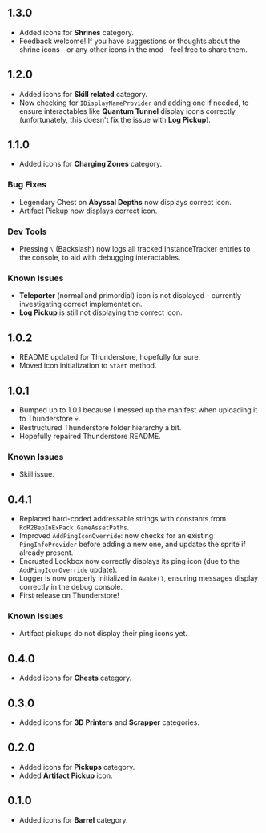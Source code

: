 ## 1.3.0

- Added icons for **Shrines** category.
- Feedback welcome! If you have suggestions or thoughts about the shrine icons—or any other icons in the mod—feel free to share them.

## 1.2.0

- Added icons for **Skill related** category.
- Now checking for ``IDisplayNameProvider`` and adding one if needed, to ensure interactables like **Quantum Tunnel** display icons correctly (unfortunately, this doesn't fix the issue with **Log Pickup**).

## 1.1.0

- Added icons for **Charging Zones** category.

### Bug Fixes

- Legendary Chest on **Abyssal Depths** now displays correct icon.
- Artifact Pickup now displays correct icon.

### Dev Tools

- Pressing ``\`` (Backslash) now logs all tracked InstanceTracker entries to the console, to aid with debugging interactables.

### Known Issues

- **Teleporter** (normal and primordial) icon is not displayed - currently investigating correct implementation.
- **Log Pickup** is still not displaying the correct icon.

## 1.0.2

- README updated for Thunderstore, hopefully for sure.
- Moved icon initialization to ``Start`` method.

## 1.0.1

- Bumped up to 1.0.1 because I messed up the manifest when uploading it to Thunderstore 💀.
- Restructured Thunderstore folder hierarchy a bit.
- Hopefully repaired Thunderstore README.

### Known Issues

- Skill issue.

## 0.4.1

- Replaced hard-coded addressable strings with constants from ``RoR2BepInExPack.GameAssetPaths``.
- Improved `AddPingIconOverride`: now checks for an existing `PingInfoProvider` before adding a new one, and updates the sprite if already present.
- Encrusted Lockbox now correctly displays its ping icon (due to the `AddPingIconOverride` update).
- Logger is now properly initialized in `Awake()`, ensuring messages display correctly in the debug console.
- First release on Thunderstore!

### Known Issues

- Artifact pickups do not display their ping icons yet.

## 0.4.0

- Added icons for **Chests** category.

## 0.3.0

- Added icons for **3D Printers** and **Scrapper** categories.

## 0.2.0

- Added icons for **Pickups** category.
- Added **Artifact Pickup** icon.

## 0.1.0

- Added icons for **Barrel** category.

